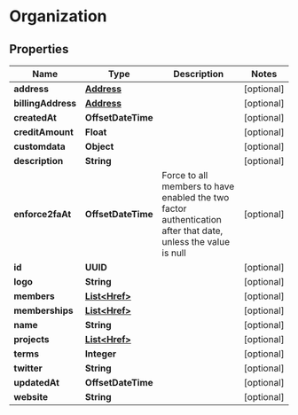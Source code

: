 

# Organization


## Properties

| Name | Type | Description | Notes |
|------------ | ------------- | ------------- | -------------|
|**address** | [**Address**](Address.md) |  |  [optional] |
|**billingAddress** | [**Address**](Address.md) |  |  [optional] |
|**createdAt** | **OffsetDateTime** |  |  [optional] |
|**creditAmount** | **Float** |  |  [optional] |
|**customdata** | **Object** |  |  [optional] |
|**description** | **String** |  |  [optional] |
|**enforce2faAt** | **OffsetDateTime** | Force to all members to have enabled the two factor authentication after that date, unless the value is null |  [optional] |
|**id** | **UUID** |  |  [optional] |
|**logo** | **String** |  |  [optional] |
|**members** | [**List&lt;Href&gt;**](Href.md) |  |  [optional] |
|**memberships** | [**List&lt;Href&gt;**](Href.md) |  |  [optional] |
|**name** | **String** |  |  [optional] |
|**projects** | [**List&lt;Href&gt;**](Href.md) |  |  [optional] |
|**terms** | **Integer** |  |  [optional] |
|**twitter** | **String** |  |  [optional] |
|**updatedAt** | **OffsetDateTime** |  |  [optional] |
|**website** | **String** |  |  [optional] |



